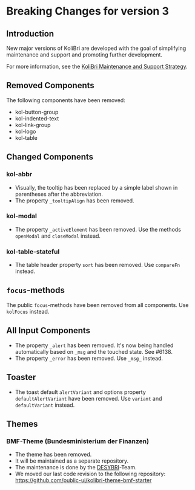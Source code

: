 # Breaking Changes for version 3

## Introduction

New major versions of KoliBri are developed with the goal of simplifying maintenance and support and promoting further development.

For more information, see the [KoliBri Maintenance and Support Strategy](https://github.com/public-ui/kolibri/blob/develop/MIGRATION.md).

## Removed Components

The following components have been removed:

- kol-button-group
- kol-indented-text
- kol-link-group
- kol-logo
- kol-table

## Changed Components

### kol-abbr

- Visually, the tooltip has been replaced by a simple label shown in parentheses after the abbreviation.
- The property `_tooltipAlign` has been removed.

### kol-modal

- The property `_activeElement` has been removed. Use the methods `openModal` and `closeModal` instead.

### kol-table-stateful

- The table header property `sort` has been removed. Use `compareFn` instead.

## `focus`-methods

The public `focus`-methods have been removed from all components. Use `kolFocus` instead.

## All Input Components

- The property `_alert` has been removed. It's now being handled automatically based on `_msg` and the touched state. See #6138.
- The property `_error` has been removed. Use `_msg_` instead.

## Toaster

- The toast default `alertVariant` and options property `defaultAlertVariant` have been removed. Use `variant` and `defaultVariant` instead.

## Themes

### BMF-Theme (Bundesministerium der Finanzen)

- The theme has been removed.
- It will be maintained as a separate repository.
- The maintenance is done by the [DESYBRI](https://www.itzbund.de/desybri)-Team.
- We moved our last code revision to the following repository: https://github.com/public-ui/kolibri-theme-bmf-starter
